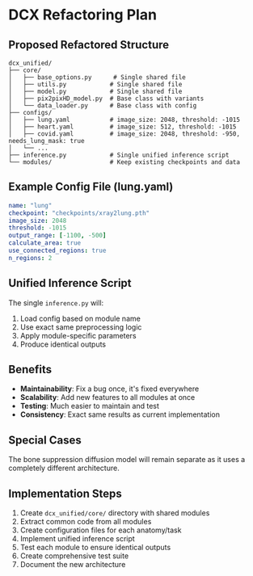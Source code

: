 # DCX Refactoring Plan

## Proposed Refactored Structure

```
dcx_unified/
├── core/
│   ├── base_options.py      # Single shared file
│   ├── utils.py            # Single shared file
│   ├── model.py            # Single shared file
│   ├── pix2pixHD_model.py  # Base class with variants
│   └── data_loader.py      # Base class with config
├── configs/
│   ├── lung.yaml           # image_size: 2048, threshold: -1015
│   ├── heart.yaml          # image_size: 512, threshold: -1015
│   ├── covid.yaml          # image_size: 2048, threshold: -950, needs_lung_mask: true
│   └── ...
├── inference.py            # Single unified inference script
└── modules/                # Keep existing checkpoints and data
```

## Example Config File (lung.yaml)

```yaml
name: "lung"
checkpoint: "checkpoints/xray2lung.pth"
image_size: 2048
threshold: -1015
output_range: [-1100, -500]
calculate_area: true
use_connected_regions: true
n_regions: 2
```

## Unified Inference Script

The single `inference.py` will:
1. Load config based on module name
2. Use exact same preprocessing logic
3. Apply module-specific parameters
4. Produce identical outputs

## Benefits

- **Maintainability**: Fix a bug once, it's fixed everywhere
- **Scalability**: Add new features to all modules at once
- **Testing**: Much easier to maintain and test
- **Consistency**: Exact same results as current implementation

## Special Cases

The bone suppression diffusion model will remain separate as it uses a completely different architecture.

## Implementation Steps

1. Create `dcx_unified/core/` directory with shared modules
2. Extract common code from all modules
3. Create configuration files for each anatomy/task
4. Implement unified inference script
5. Test each module to ensure identical outputs
6. Create comprehensive test suite
7. Document the new architecture